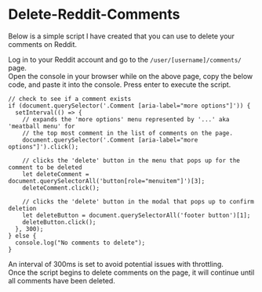 # Delete-Reddit-Comments

Below is a simple script I have created that you can use to delete your comments on Reddit.

Log in to your Reddit account and go to the `/user/[username]/comments/` page. <br>
Open the console in your browser while on the above page, copy the below code, and paste it into the console. Press enter to execute the script.

```
// check to see if a comment exists
if (document.querySelector('.Comment [aria-label="more options"]')) {
  setInterval(() => {
    // expands the 'more options' menu represented by '...' aka 'meatball menu' for 
    // the top most comment in the list of comments on the page.
    document.querySelector('.Comment [aria-label="more options"]').click();
  
    // clicks the 'delete' button in the menu that pops up for the comment to be deleted
    let deleteComment = document.querySelectorAll('button[role="menuitem"]')[3];
    deleteComment.click();
  
    // clicks the 'delete' button in the modal that pops up to confirm deletion
    let deleteButton = document.querySelectorAll('footer button')[1];
    deleteButton.click();
  }, 300);
} else {
  console.log("No comments to delete");
}
```
An interval of 300ms is set to avoid potential issues with throttling. <br>
Once the script begins to delete comments on the page, it will continue until all comments have been deleted.


